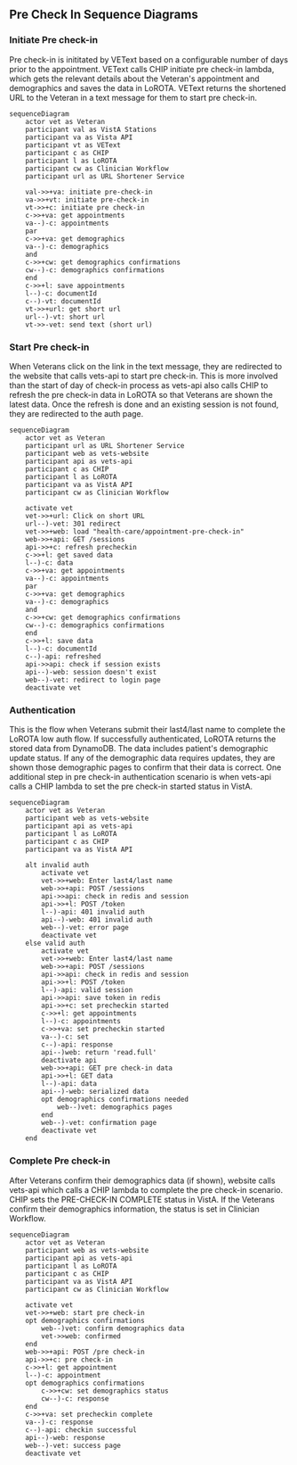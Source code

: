 ## Pre Check In Sequence Diagrams

### Initiate Pre check-in
Pre check-in is inititated by VEText based on a configurable number of days prior to the appointment. VEText calls CHIP initiate pre check-in lambda, which gets the relevant details about the Veteran's appointment and demographics and saves the data in LoROTA. VEText returns the shortened URL to the Veteran in a text message for them to start pre check-in.

```mermaid
sequenceDiagram
    actor vet as Veteran
    participant val as VistA Stations
    participant va as Vista API
    participant vt as VEText
    participant c as CHIP
    participant l as LoROTA
    participant cw as Clinician Workflow
    participant url as URL Shortener Service

    val->>+va: initiate pre-check-in
    va->>+vt: initiate pre-check-in
    vt->>+c: initiate pre check-in
    c->>+va: get appointments
    va--)-c: appointments
    par
    c->>+va: get demographics
    va--)-c: demographics
    and
    c->>+cw: get demographics confirmations
    cw--)-c: demographics confirmations
    end
    c->>+l: save appointments
    l--)-c: documentId
    c--)-vt: documentId
    vt->>+url: get short url
    url--)-vt: short url
    vt->>-vet: send text (short url)
```

### Start Pre check-in
When Veterans click on the link in the text message, they are redirected to the website that calls vets-api to start pre check-in. This is more involved than the start of day of check-in process as vets-api also calls CHIP to refresh the pre check-in data in LoROTA so that Veterans are shown the latest data. Once the refresh is done and an existing session is not found, they are redirected to the auth page.

```mermaid
sequenceDiagram
    actor vet as Veteran
    participant url as URL Shortener Service
    participant web as vets-website
    participant api as vets-api
    participant c as CHIP
    participant l as LoROTA
    participant va as VistA API
    participant cw as Clinician Workflow

    activate vet
    vet->>+url: Click on short URL
    url--)-vet: 301 redirect
    vet->>+web: load "health-care/appointment-pre-check-in"
    web->>+api: GET /sessions
    api->>+c: refresh precheckin
    c->>+l: get saved data
    l--)-c: data
    c->>+va: get appointments
    va--)-c: appointments
    par
    c->>+va: get demographics
    va--)-c: demographics
    and
    c->>+cw: get demographics confirmations
    cw--)-c: demographics confirmations
    end
    c->>+l: save data
    l--)-c: documentId
    c--)-api: refreshed
    api->>api: check if session exists
    api--)-web: session doesn't exist
    web--)-vet: redirect to login page
    deactivate vet
```

### Authentication
This is the flow when Veterans submit their last4/last name to complete the LoROTA low auth flow. If successfully authenticated, LoROTA returns the stored data from DynamoDB. The data includes patient's demographic update status. If any of the demographic data requires updates, they are shown those demographic pages to confirm that their data is correct. One additional step in pre check-in authentication scenario is when vets-api calls a CHIP lambda to set the pre check-in started status in VistA.

```mermaid
sequenceDiagram
    actor vet as Veteran
    participant web as vets-website
    participant api as vets-api
    participant l as LoROTA
    participant c as CHIP
    participant va as VistA API

    alt invalid auth
        activate vet
        vet->>+web: Enter last4/last name
        web->>+api: POST /sessions
        api->>api: check in redis and session
        api->>+l: POST /token
        l--)-api: 401 invalid auth
        api--)-web: 401 invalid auth
        web--)-vet: error page
        deactivate vet
    else valid auth
        activate vet
        vet->>+web: Enter last4/last name
        web->>+api: POST /sessions
        api->>api: check in redis and session
        api->>+l: POST /token
        l--)-api: valid session
        api->>api: save token in redis
        api->>+c: set precheckin started
        c->>+l: get appointments
        l--)-c: appointments
        c->>+va: set precheckin started
        va--)-c: set
        c--)-api: response
        api--)web: return 'read.full'
        deactivate api
        web->>+api: GET pre check-in data
        api->>+l: GET data
        l--)-api: data
        api--)-web: serialized data
        opt demographics confirmations needed
            web--)vet: demographics pages
        end
        web--)-vet: confirmation page
        deactivate vet
    end
```

### Complete Pre check-in
After Veterans confirm their demographics data (if shown), website calls vets-api which calls a CHIP lambda to complete the pre check-in scenario. CHIP sets the PRE-CHECK-IN COMPLETE status in VistA. If the Veterans confirm their demographics information, the status is set in Clinician Workflow.

```mermaid
sequenceDiagram
    actor vet as Veteran
    participant web as vets-website
    participant api as vets-api
    participant l as LoROTA
    participant c as CHIP
    participant va as VistA API
    participant cw as Clinician Workflow

    activate vet
    vet->>+web: start pre check-in
    opt demographics confirmations
        web--)vet: confirm demographics data
        vet->>web: confirmed
    end
    web->>+api: POST /pre check-in
    api->>+c: pre check-in
    c->>+l: get appointment
    l--)-c: appointment
    opt demographics confirmations
        c->>+cw: set demographics status
        cw--)-c: response
    end
    c->>+va: set precheckin complete
    va--)-c: response
    c--)-api: checkin successful
    api--)-web: response
    web--)-vet: success page
    deactivate vet
```
